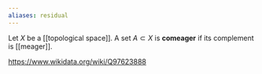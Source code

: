 ```yaml
---
aliases: residual
---
```

Let $X$ be a [[topological space]]. A set $A\subset X$ is **comeager** if its complement is [[meager]].

https://www.wikidata.org/wiki/Q97623888